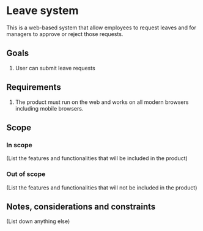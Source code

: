 # Leave system

This is a web-based system that allow employees to request leaves and for managers to approve or reject those requests.

## Goals

1. User can submit leave requests

## Requirements

1. The product must run on the web and works on all modern browsers including mobile browsers.

## Scope

### In scope

(List the features and functionalities that will be included in the product)

### Out of scope

(List the features and functionalities that will not be included in the product)

## Notes, considerations and constraints

(List down anything else)
